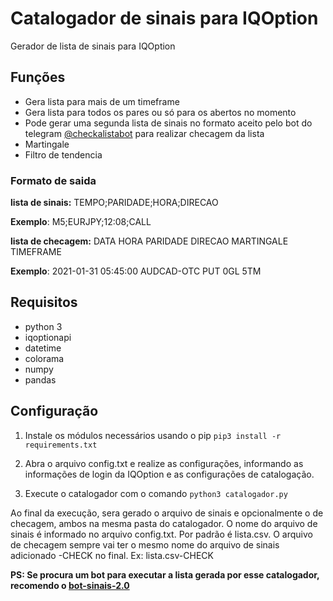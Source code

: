 # Catalogador de sinais para IQOption
Gerador de lista de sinais para IQOption

## Funções
- Gera lista para mais de um timeframe
- Gera lista para todos os pares ou só para os abertos no momento
- Pode gerar uma segunda lista de sinais no formato aceito pelo bot do telegram [@checkalistabot](http://t.me/checkalistabot "@checkalistabot") para realizar checagem da lista
- Martingale
- Filtro de tendencia

### Formato de saida
**lista de sinais:** TEMPO;PARIDADE;HORA;DIRECAO

**Exemplo**: M5;EURJPY;12:08;CALL

**lista de checagem:** DATA HORA PARIDADE DIRECAO MARTINGALE TIMEFRAME

**Exemplo**: 2021-01-31 05:45:00 AUDCAD-OTC PUT 0GL 5TM

## Requisitos
- python 3
- iqoptionapi
- datetime
- colorama
- numpy
- pandas

## Configuração
1. Instale os módulos necessários usando o pip
`pip3 install -r requirements.txt`

2. Abra o arquivo config.txt e realize as configurações, informando as informações de login da IQOption e as configurações de catalogação.

3. Execute o catalogador com o comando `python3 catalogador.py`

Ao final da execução, sera gerado o arquivo de sinais e opcionalmente o de checagem, ambos na mesma pasta do catalogador.
O nome do arquivo de sinais é informado no arquivo config.txt. Por padrão é lista.csv.
O arquivo de checagem sempre vai ter o mesmo nome do arquivo de sinais adicionado -CHECK no final. Ex: lista.csv-CHECK

**PS: Se procura um bot para executar a lista gerada por esse catalogador, recomendo o [bot-sinais-2.0](https://github.com/jeffex/bot-sinais-2.0 "bot-sinais-2.0")**
